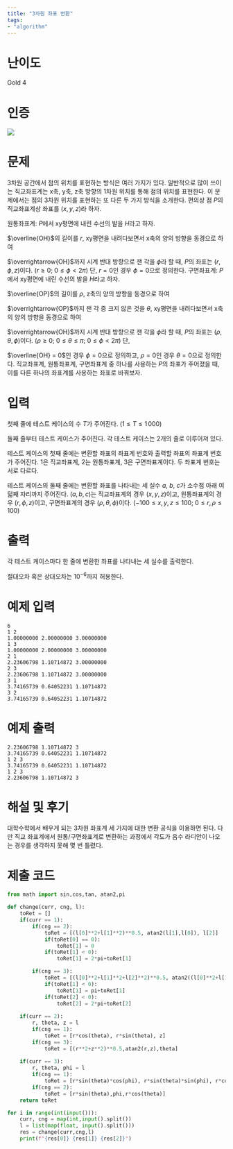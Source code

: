 ```yaml
---
title: "3차원 좌표 변환"
tags:
- "algorithm"
---
```


# 난이도
Gold 4

# 인증
![](https://bmchun00.github.io/assets/algo/week3-1.png)

# 문제
3차원 공간에서 점의 위치를 표현하는 방식은 여러 가지가 있다. 일반적으로 많이 쓰이는 직교좌표계는 x축, y축, z축 방향의 1차원 위치를 통해 점의 위치를 표현한다. 이 문제에서는 점의 3차원 위치를 표현하는 또 다른 두 가지 방식을 소개한다. 편의상 점 
$P$의 직교좌표계상 좌표를 
$(x, y, z)$라 하자.

원통좌표계: 
$P$에서 xy평면에 내린 수선의 발을 
$H$라고 하자. 
 
$\overline{OH}$의 길이를 
$r$, xy평면을 내려다보면서 x축의 양의 방향을 동경으로 하여 
 
$\overrightarrow{OH}$까지 시계 반대 방향으로 잰 각을 
$\phi$라 할 때, 
$P$의 좌표는 
$\left(r, \phi, z\right)$이다. 
$(r \ge 0;$ 
$0\le\phi\lt 2\pi)$ 단, 
$r=0$인 경우 
$\phi=0$으로 정의한다.
구면좌표계: 
$P$에서 xy평면에 내린 수선의 발을 
$H$라고 하자. 
 
$\overline{OP}$의 길이를 
$\rho$, z축의 양의 방향을 동경으로 하여 
 
$\overrightarrow{OP}$까지 잰 각 중 크지 않은 것을 
$\theta$, xy평면을 내려다보면서 x축의 양의 방향을 동경으로 하여 
 
$\overrightarrow{OH}$까지 시계 반대 방향으로 잰 각을 
$\phi$라 할 때, 
$P$의 좌표는 
$\left(\rho, \theta, \phi\right)$이다. 
$(\rho \ge 0;$ 
$0\le\theta\le\pi;$ 
$0\le\phi\lt 2\pi)$ 단, 
 
$\overline{OH} = 0$인 경우 
$\phi=0$으로 정의하고, 
$\rho=0$인 경우 
$\theta=0$으로 정의한다.
직교좌표계, 원통좌표계, 구면좌표계 중 하나를 사용하는 
$P$의 좌표가 주어졌을 때, 이를 다른 하나의 좌표계를 사용하는 좌표로 바꿔보자.

# 입력
첫째 줄에 테스트 케이스의 수 
$T$가 주어진다. 
$(1\le T\le 1\,000)$ 

둘째 줄부터 테스트 케이스가 주어진다. 각 테스트 케이스는 
$2$개의 줄로 이루어져 있다.

테스트 케이스의 첫째 줄에는 변환할 좌표의 좌표계 번호와 출력할 좌표의 좌표계 번호가 주어진다. 1은 직교좌표계, 2는 원통좌표계, 3은 구면좌표계이다. 두 좌표계 번호는 서로 다르다.

테스트 케이스의 둘째 줄에는 변환할 좌표를 나타내는 세 실수 
$a$, 
$b$, 
$c$가 소수점 아래 여덟째 자리까지 주어진다. 
$(a, b, c)$는 직교좌표계의 경우 
$(x, y, z)$이고, 원통좌표계의 경우 
$(r, \phi, z)$이고, 구면좌표계의 경우 
$(\rho, \theta, \phi)$이다. 
$(-100\le x, y, z\le 100;$ 
$0 \le r, \rho \le 100)$ 

# 출력
각 테스트 케이스마다 한 줄에 변환한 좌표를 나타내는 세 실수를 출력한다.

절대오차 혹은 상대오차는 
$10^{-6}$까지 허용한다.

# 예제 입력
```
6
1 2
1.00000000 2.00000000 3.00000000
1 3
1.00000000 2.00000000 3.00000000
2 1
2.23606798 1.10714872 3.00000000
2 3
2.23606798 1.10714872 3.00000000
3 1
3.74165739 0.64052231 1.10714872
3 2
3.74165739 0.64052231 1.10714872
```

# 예제 출력
```
2.23606798 1.10714872 3
3.74165739 0.64052231 1.10714872
1 2 3
3.74165739 0.64052231 1.10714872
1 2 3
2.23606798 1.10714872 3
```

# 해설 및 후기
대학수학에서 배우게 되는 3차원 좌표계 세 가지에 대한 변환 공식을 이용하면 된다. 다만 직교 좌표계에서 원통/구면좌표계로 변환하는 과정에서 각도가 음수 라디안이 나오는 경우를 생각하지 못해 몇 번 틀렸다.

# 제출 코드
```py
from math import sin,cos,tan, atan2,pi

def change(curr, cng, l):
    toRet = []
    if(curr == 1):
        if(cng == 2):
            toRet = [(l[0]**2+l[1]**2)**0.5, atan2(l[1],l[0]), l[2]]
            if(toRet[0] == 0):
                toRet[1] = 0
            if(toRet[1] < 0):
                toRet[1] = 2*pi+toRet[1]

        if(cng == 3):
            toRet = [(l[0]**2+l[1]**2+l[2]**2)**0.5, atan2((l[0]**2+l[1]**2)**0.5,l[2]), atan2(l[1],l[0])]
            if(toRet[1] < 0):
                toRet[1] = pi+toRet[1]
            if(toRet[2] < 0):
                toRet[2] = 2*pi+toRet[2]
    
    if(curr == 2):
        r, theta, z = l
        if(cng == 1):
            toRet = [r*cos(theta), r*sin(theta), z]
        if(cng == 3):
            toRet = [(r**2+z**2)**0.5,atan2(r,z),theta]
    
    if(curr == 3):
        r, theta, phi = l
        if(cng == 1):
            toRet = [r*sin(theta)*cos(phi), r*sin(theta)*sin(phi), r*cos(theta)]
        if(cng == 2):
            toRet = [r*sin(theta),phi,r*cos(theta)]
    return toRet

for i in range(int(input())):
    curr, cng = map(int,input().split())
    l = list(map(float, input().split()))
    res = change(curr,cng,l)
    print(f"{res[0]} {res[1]} {res[2]}")
```